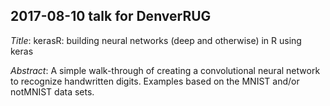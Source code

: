 ## 2017-08-10 talk for DenverRUG

*Title*: kerasR: building neural networks (deep and otherwise) in R using keras

*Abstract*: A simple walk-through of creating a convolutional neural network to recognize handwritten digits.
Examples based on the MNIST and/or notMNIST data sets.